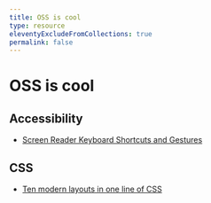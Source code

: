 ```yaml
---
title: OSS is cool
type: resource
eleventyExcludeFromCollections: true
permalink: false
---
```


# OSS is cool
## Accessibility
- [Screen Reader Keyboard Shortcuts and Gestures](https://dequeuniversity.com/screenreaders/)

## CSS
- [Ten modern layouts in one line of CSS](https://web.dev/articles/one-line-layouts)
